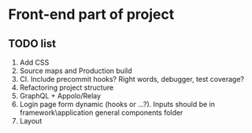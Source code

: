 # Front-end part of project

## TODO list

1. Add CSS
2. Source maps and Production build
3. CI. Include precommit hooks? Right words, debugger, test coverage?
4. Refactoring project structure
5. GraphQL + Appolo/Relay
6. Login page form dynamic (hooks or ...?). Inputs should be in framework\application general components folder
7. Layout
